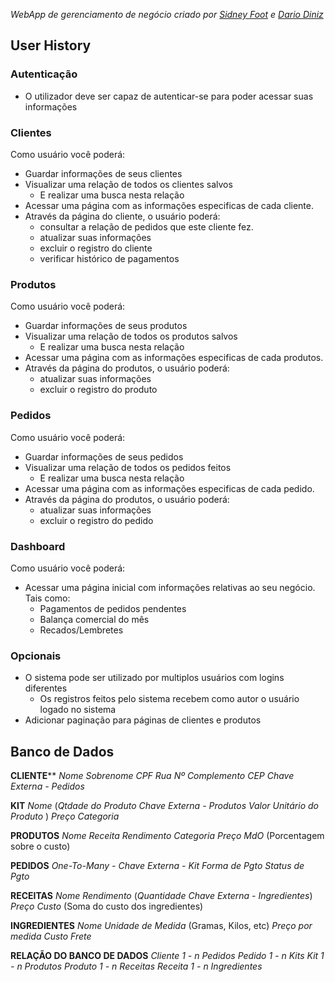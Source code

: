  *WebApp de gerenciamento de negócio criado por [Sidney Foot](https://github.com/sidneyfoot) e [Dario Diniz](https://github.com/dariodinizg)*


## User History

### Autenticação

- O utilizador deve ser capaz de autenticar-se para poder acessar suas informações

### Clientes

Como usuário você poderá: 
- Guardar informações de seus clientes
- Visualizar uma relação de todos os clientes salvos
  - E realizar uma busca nesta relação
- Acessar uma página com as informações especificas de cada cliente.
- Através da página do cliente, o usuário poderá:
  - consultar a relação de pedidos que este cliente fez.
  - atualizar suas informações
  - excluir o registro do cliente
  - verificar histórico de pagamentos
  
### Produtos
  
Como usuário você poderá:
- Guardar informações de seus produtos
- Visualizar uma relação de todos os produtos salvos
  - E realizar uma busca nesta relação
- Acessar uma página com as informações especificas de cada produtos.
- Através da página do produtos, o usuário poderá:
  - atualizar suas informações
  - excluir o registro do produto
  
### Pedidos
Como usuário você poderá:
- Guardar informações de seus pedidos
- Visualizar uma relação de todos os pedidos feitos
  - E realizar uma busca nesta relação
- Acessar uma página com as informações especificas de cada pedido.
- Através da página do produtos, o usuário poderá:
  - atualizar suas informações
  - excluir o registro do pedido
  
### Dashboard

Como usuário você poderá:
- Acessar uma página inicial com informações relativas ao seu negócio. Tais como:
  - Pagamentos de pedidos pendentes
  - Balança comercial do mês
  - Recados/Lembretes 
  
 ### Opcionais
 - O sistema pode ser utilizado por multiplos usuários com logins diferentes
   - Os registros feitos pelo sistema recebem como autor o usuário logado no sistema
 - Adicionar paginação para páginas de clientes e produtos
 
  
## Banco de Dados

**CLIENTE****
_Nome_
_Sobrenome_
_CPF_
_Rua_
_Nº_
_Complemento_
_CEP_
_Chave Externa - Pedidos_

**KIT**
_Nome_
(_Qtdade do Produto_
_Chave Externa - Produtos_
_Valor Unitário do Produto_
)
_Preço_
_Categoria_

**PRODUTOS**
_Nome_
_Receita_
_Rendimento_
_Categoria_
_Preço MdO_ (Porcentagem sobre o custo)

**PEDIDOS**
_One-To-Many - Chave Externa - Kit_
_Forma de Pgto_
_Status de Pgto_

**RECEITAS**
_Nome_
_Rendimento_
(_Quantidade_
_Chave Externa - Ingredientes_)
_Preço Custo_ (Soma do custo dos ingredientes)


**INGREDIENTES**
_Nome_
_Unidade de Medida_ (Gramas, Kilos, etc)
_Preço por medida_
_Custo Frete_



**RELAÇÃO DO BANCO DE DADOS**
_Cliente 1 - n Pedidos_
_Pedido 1 - n Kits_
_Kit 1 - n Produtos_
_Produto 1 - n Receitas_
_Receita 1 - n  Ingredientes_
